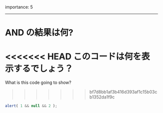 importance: 5

---

# AND の結果は何?

<<<<<<< HEAD
このコードは何を表示するでしょう？
=======
What is this code going to show?
>>>>>>> bf7d8bb1af3b416d393af1c15b03cb1352da1f9c

```js
alert( 1 && null && 2 );
```
